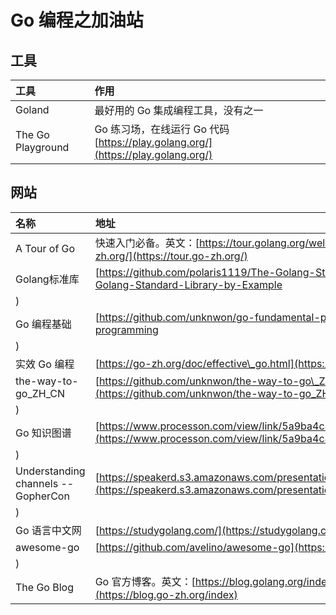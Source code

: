 # Go 编程之加油站

## 工具

| 工具 | 作用 |
| :--- | :--- |
| Goland | 最好用的 Go 集成编程工具，没有之一 |
| The Go Playground | Go 练习场，在线运行 Go 代码 [https://play.golang.org/](https://play.golang.org/) |

## 网站

| 名称 | 地址 |
| :--- | :--- |
| A Tour of Go | 快速入门必备。英文：[https://tour.golang.org/welcome/1](https://tour.golang.org/welcome/1)中文：[https://tour.go-zh.org/](https://tour.go-zh.org/) |
| Golang标准库 | [https://github.com/polaris1119/The-Golang-Standard-Library-by-Example](https://github.com/polaris1119/The-Golang-Standard-Library-by-Example
) |
| Go 编程基础 | [https://github.com/unknwon/go-fundamental-programming](https://github.com/unknwon/go-fundamental-programming
) |
| 实效 Go 编程 | [https://go-zh.org/doc/effective\_go.html](https://go-zh.org/doc/effective_go.html) |
| the-way-to-go\_ZH\_CN | [https://github.com/unknwon/the-way-to-go\_ZH\_CN/blob/master/eBook/directory.md](https://github.com/unknwon/the-way-to-go_ZH_CN/blob/master/eBook/directory.md
) |
| Go 知识图谱 | [https://www.processon.com/view/link/5a9ba4c8e4b0a9d22eb3bdf0\#map](https://www.processon.com/view/link/5a9ba4c8e4b0a9d22eb3bdf0#map
) |
| Understanding channels --GopherCon | [https://speakerd.s3.amazonaws.com/presentations/10ac0b1d76a6463aa98ad6a9dec917a7/GopherCon\_v10.0.pdf](https://speakerd.s3.amazonaws.com/presentations/10ac0b1d76a6463aa98ad6a9dec917a7/GopherCon_v10.0.pdf
) |
| Go 语言中文网 | [https://studygolang.com/](https://studygolang.com/) Go 布道者徐新华（polaris）创立 |
| awesome-go | [https://github.com/avelino/awesome-go](https://github.com/avelino/awesome-go
) |
| The Go Blog | Go 官方博客。英文：[https://blog.golang.org/index](https://blog.golang.org/index)中文：[https://blog.go-zh.org/index](https://blog.go-zh.org/index) |

